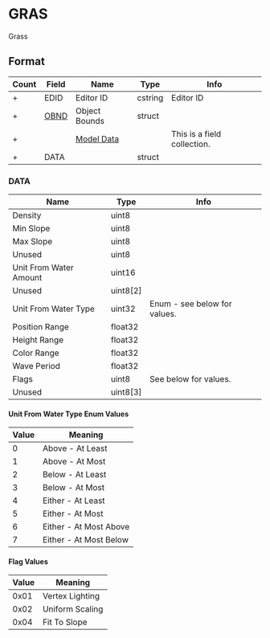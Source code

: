 GRAS
====

Grass

## Format

Count | Field | Name | Type | Info
------|-------|------|------|-----
+ | EDID | Editor ID | cstring | Editor ID
+ | [OBND](Fields/OBND.md) | Object Bounds | struct |
+ | | [Model Data](Fields/Model.md) | | This is a field collection.
+ | DATA | | struct |

### DATA

Name | Type | Info
-----|------|-----
Density | uint8 |
Min Slope | uint8 |
Max Slope | uint8 |
Unused | uint8 |
Unit From Water Amount | uint16 |
Unused | uint8[2] |
Unit From Water Type | uint32 | Enum - see below for values.
Position Range | float32 |
Height Range | float32 |
Color Range | float32 |
Wave Period | float32 |
Flags | uint8 | See below for values.
Unused | uint8[3] |
 
#### Unit From Water Type Enum Values

Value | Meaning
------|--------
0 | Above - At Least
1 | Above - At Most
2 | Below - At Least
3 | Below - At Most
4 | Either - At Least
5 | Either - At Most
6 | Either - At Most Above
7 | Either - At Most Below

#### Flag Values

Value | Meaning
------|--------
0x01 | Vertex Lighting
0x02 | Uniform Scaling
0x04 | Fit To Slope

